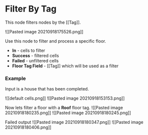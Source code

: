# **Filter By Tag**
This node filters nodes by the [[Tag]].  

![[Pasted image 20210918175526.png]]  

Use this node to filter and process a specific floor.  

- **In** - cells to filter
- **Success** - filtered cells
- **Failed** - unfiltered cells
- **Floor Tag Field** - [[Tag]] which will be used as a filter

### Example
Input is a house that has been completed.

![[default cells.png]]
![[Pasted image 20210918153153.png]]

Now lets filter a floor with a **Roof** floor tag.
![[Pasted image 20210918180235.png]]
![[Pasted image 20210918180245.png]]

Failed output
![[Pasted image 20210918180347.png]]
![[Pasted image 20210918180406.png]]
